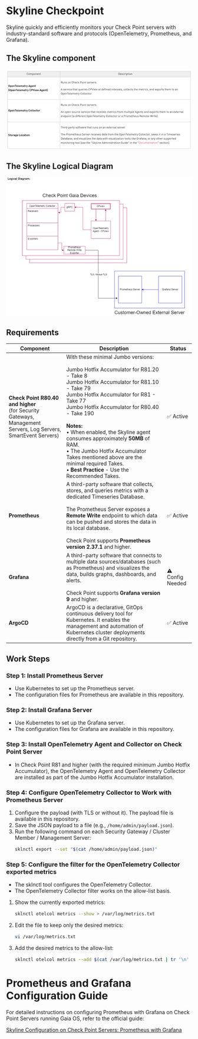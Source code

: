 # Skyline Checkpoint
Skyline quickly and efficiently monitors your Check Point servers with industry-standard software and protocols (OpenTelemetry, Prometheus, and Grafana).
## The Skyline component
![Skyline component](https://raw.githubusercontent.com/ofekhalabi/Skyline-Checkpoint/main/skyline%20component.png)

## The Skyline Logical Diagram
![Skyline component](https://raw.githubusercontent.com/ofekhalabi/Skyline-Checkpoint/main/skyline%20logical%20diagram.png)

## Requirements
| Component   | Description                    | Status  |
|------------|--------------------------------|--------|
| **Check Point R80.40 and higher**<br>(for Security Gateways, Management Servers, Log Servers, SmartEvent Servers) | With these minimal Jumbo versions:<br><br>Jumbo Hotfix Accumulator for R81.20 - Take 8<br>Jumbo Hotfix Accumulator for R81.10 - Take 79<br>Jumbo Hotfix Accumulator for R81 - Take 77<br>Jumbo Hotfix Accumulator for R80.40 - Take 190<br><br>**Notes:**<br>• When enabled, the Skyline agent consumes approximately **50MB** of RAM.<br>• The Jumbo Hotfix Accumulator Takes mentioned above are the minimal required Takes.<br>• **Best Practice** - Use the Recommended Takes. | ✅ Active |
| **Prometheus** | A third-party software that collects, stores, and queries metrics with a dedicated Timeseries Database.<br><br>The Prometheus Server exposes a **Remote Write** endpoint to which data can be pushed and stores the data in its local database.<br><br>Check Point supports **Prometheus version 2.37.1** and higher. | ✅ Active |
| **Grafana** | A third-party software that connects to multiple data sources/databases (such as Prometheus) and visualizes the data, builds graphs, dashboards, and alerts.<br><br>Check Point supports **Grafana version 9** and higher. | ⚠️ Config Needed |
| **ArgoCD** | ArgoCD is a declarative, GitOps continuous delivery tool for Kubernetes. It enables the management and automation of Kubernetes cluster deployments directly from a Git repository. | ✅ Active |


## Work Steps

### Step 1: Install Prometheus Server
- Use Kubernetes to set up the Prometheus server.
- The configuration files for Prometheus are available in this repository.

### Step 2: Install Grafana Server
- Use Kubernetes to set up the Grafana server.
- The configuration files for Grafana are available in this repository.

### Step 3: Install OpenTelemetry Agent and Collector on Check Point Server
- In Check Point R81 and higher (with the required minimum Jumbo Hotfix Accumulator), the OpenTelemetry Agent and OpenTelemetry Collector are installed as part of the Jumbo Hotfix Accumulator installation.

### Step 4: Configure OpenTelemetry Collector to Work with Prometheus Server
1. Configure the payload (with TLS or without it). The payload file is available in this repository.
2. Save the JSON payload to a file (e.g., `/home/admin/payload.json`).
3. Run the following command on each Security Gateway / Cluster Member / Management Server:
   ```sh
   sklnctl export --set "$(cat /home/admin/payload.json)"
   ```
### Step 5: Configure the filter for the OpenTelemetry Collector exported metrics
- The sklnctl tool configures the OpenTelemetry Collector.
- The OpenTelemetry Collector filter works on the allow-list basis.
1. Show the currently exported metrics:
   ```sh
   sklnctl otelcol metrics --show > /var/log/metrics.txt
   ```
2. Edit the file to keep only the desired metrics:
   ```sh
   vi /var/log/metrics.txt
   ```
3. Add the desired metrics to the allow-list:
   ```sh
   sklnctl otelcol metrics --add $(cat /var/log/metrics.txt | tr '\n' ' ')
   ```

# Prometheus and Grafana Configuration Guide

For detailed instructions on configuring Prometheus with Grafana on Check Point Servers running Gaia OS, refer to the official guide:

[Skyline Configuration on Check Point Servers: Prometheus with Grafana](https://sc1.checkpoint.com/documents/Appliances/Skyline/Content/Topics-AG/Configuration-on-Servers-Gaia-OS-Prometheus-with-Grafana.htm)